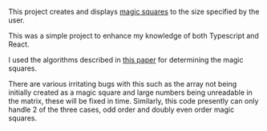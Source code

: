 This project creates and displays [magic squares](https://en.wikipedia.org/wiki/Magic_square) to the size specified by the user.

This was a simple project to enhance my knowledge of both Typescript and React.

I used the algorithms described in [this paper](https://www.qcc.cuny.edu/engtech/ET_Faculty/Brumgnach/Magic_Squares/Gamma_plus_two_method_for_odd_magic_squares.pdf) for determining the magic squares.

There are various irritating bugs with this such as the array not being initially created as a magic square and large numbers being unreadable in the matrix, these will be fixed in time. Similarly, this code presently can only handle 2 of the three cases, odd order and doubly even order magic squares.

